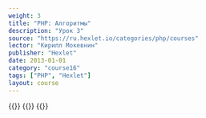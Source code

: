 ```yaml
---
weight: 3
title: "PHP: Алгоритмы"
description: "Урок 3"
source: "https://ru.hexlet.io/categories/php/courses"
lector: "Кирилл Мокевнин"
publisher: "Hexlet"
date: 2013-01-01
category: "course16"
tags: ["PHP", "Hexlet"]
layout: course
---
```

{{<players>}}
    {{<protonvideo d263288cb4c405cb17bfa4238580123b>}}
{{</players>}}

